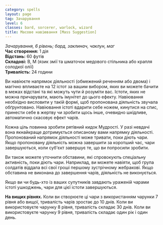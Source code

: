 ```yaml
---
category: spells
layout: page
tag: Зачарування
level: 6
classes: bard, sorcerer, warlock, wizard
title: Масове навіювання [Mass Suggestion]
---
```


_Зачарування, 6 рівень; бард, заклинач, чаклун, маг_    
**Час створення:** 1 дія    
**Відстань:** 60 футів    
**Складові:** В, М (язик змії та шматочок медового стільника або крапля солодкої олії)    
**Тривалість:** 24 години    

Ви навіюєте напрямок діяльності (обмежений реченням або двома) і магічно впливаєте на 12 істот за вашим вибором, яких ви можете бачити в межах відстані та які можуть чути й розуміти вас. Істоти, яких не можна причарувати, мають імунітет до цього ефекту. Навіювання необхідно висловити у такій формі, щоб пропонована діяльність звучала обґрунтовано. Навіювання істоті вдарити себе ножем, кинутися на спис, принести себе в жертву чи зробити щось інше, очевидно шкідливе, автоматично скасовує ефект чарів.    

Кожна ціль повинна зробити рятівний кидок Мудрості. У разі невдачі вона якнайкраще дотримується описаному вами напрямку діяльності. Пропонований напрямок діяльності може тривати, поки діють чари. Якщо пропоновану діяльність можна завершити за коротший час, чари завершуються, коли суб'єкт завершує те, що ви попросили зробити.    

Ви також можете уточнити обставини, які спровокують спеціальну активність, поки діють чари. Наприклад, ви можете навіяти, щоб група солдатів віддала всі свої гроші першому зустрічному жебракові. Якщо обставина не виконана до завершення чарів, діяльність не виконується.    

Якщо ви чи будь-хто із ваших супутників завдають ураженій чарами істоті ушкоджень, чари для цієї істоти завершуються.   

**На вищих рівнях.** Коли ви створюєте ці чари з використанням чарунки 7 рівня або вищої, тривалість чарів зростає до 10 днів. Коли ви використовуєте чарунку 8 рівня, тривалість складає 30 днів. Коли ви використовуєте чарунку 9 рівня, тривалість складає один рік і один день. 
